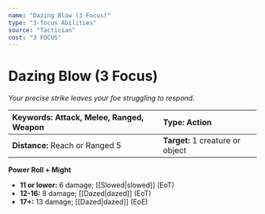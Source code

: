 ```yaml
---
name: "Dazing Blow (3 Focus)"
type: "3-focus Abilities"
source: "Tactician"
cost: "3 FOCUS"
---
```


# Dazing Blow (3 Focus)

*Your precise strike leaves your foe struggling to respond.*

| **Keywords:** Attack, Melee, Ranged, Weapon | **Type:** Action |
| :-- | :-- |
| **Distance:** Reach or Ranged 5 | **Target:** 1 creature or object |

**Power Roll + Might**

- **11 or lower:** 6 damage; [[Slowed|slowed]] (EoT)
- **12-16:** 8 damage; [[Dazed|dazed]] (EoT)
- **17+:** 13 damage; [[Dazed|dazed]] (EoE)
